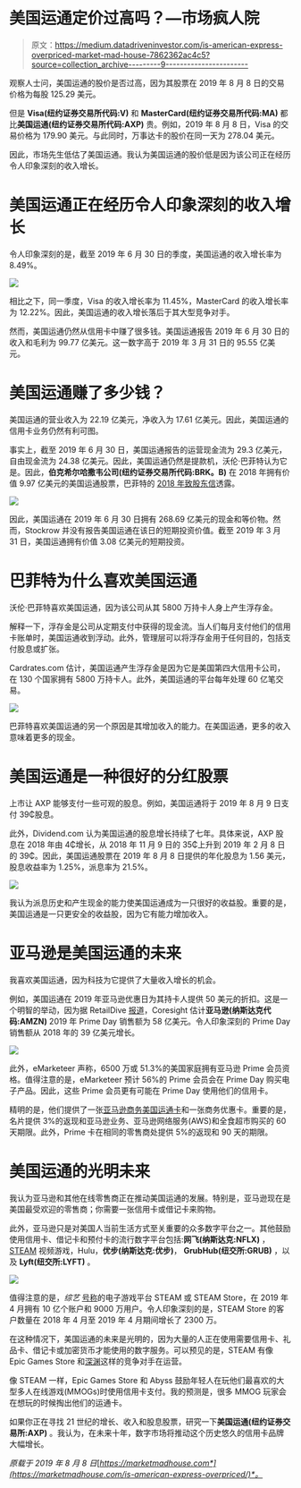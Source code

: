 # 美国运通定价过高吗？—市场疯人院

> 原文：<https://medium.datadriveninvestor.com/is-american-express-overpriced-market-mad-house-7862362ac4c5?source=collection_archive---------9----------------------->

观察人士问，美国运通的股价是否过高，因为其股票在 2019 年 8 月 8 日的交易价格为每股 125.29 美元。

但是 **Visa(纽约证券交易所代码:V)** 和 **MasterCard(纽约证券交易所代码:MA)** 都比**美国运通(纽约证券交易所代码:AXP)** 贵。例如，2019 年 8 月 8 日，Visa 的交易价格为 179.90 美元。与此同时，万事达卡的股价在同一天为 278.04 美元。

因此，市场先生低估了美国运通。我认为美国运通的股价低是因为该公司正在经历令人印象深刻的收入增长。

# 美国运通正在经历令人印象深刻的收入增长

令人印象深刻的是，截至 2019 年 6 月 30 日的季度，美国运通的收入增长率为 8.49%。

![](img/a3f8dd4005455bef97254e5dc4652cd4.png)

相比之下，同一季度，Visa 的收入增长率为 11.45%，MasterCard 的收入增长率为 12.22%。因此，美国运通的收入增长落后于其大型竞争对手。

然而，美国运通仍然从信用卡中赚了很多钱。美国运通报告 2019 年 6 月 30 日的收入和毛利为 99.77 亿美元。这一数字高于 2019 年 3 月 31 日的 95.55 亿美元。

# 美国运通赚了多少钱？

美国运通的营业收入为 22.19 亿美元，净收入为 17.61 亿美元。因此，美国运通的信用卡业务仍然有利可图。

事实上，截至 2019 年 6 月 30 日，美国运通报告的运营现金流为 29.3 亿美元，自由现金流为 24.38 亿美元。因此，美国运通仍然是提款机，沃伦·巴菲特认为它是。因此，**伯克希尔哈撒韦公司(纽约证券交易所代码:BRK。B)** 在 2018 年拥有价值 9.97 亿美元的美国运通股票，巴菲特的 [2018 年致股东信](https://www.berkshirehathaway.com/letters/letters.html)透露。

![](img/cb8d0db975c79faf42b3099e4c3e7235.png)

因此，美国运通在 2019 年 6 月 30 日拥有 268.69 亿美元的现金和等价物。然而，Stockrow 并没有报告美国运通在该日的短期投资价值。截至 2019 年 3 月 31 日，美国运通拥有价值 3.08 亿美元的短期投资。

# 巴菲特为什么喜欢美国运通

沃伦·巴菲特喜欢美国运通，因为该公司从其 5800 万持卡人身上产生浮存金。

解释一下，浮存金是公司从定期支付中获得的现金流。当人们每月支付他们的信用卡账单时，美国运通收到浮动。此外，管理层可以将浮存金用于任何目的，包括支付股息或扩张。

Cardrates.com 估计，美国运通产生浮存金是因为它是美国第四大信用卡公司，在 130 个国家拥有 5800 万持卡人。此外，美国运通的平台每年处理 60 亿笔交易。

![](img/29af81ee5b5a8319e1a1b95b1338fff4.png)

巴菲特喜欢美国运通的另一个原因是其增加收入的能力。在美国运通，更多的收入意味着更多的现金。

# 美国运通是一种很好的分红股票

上市让 AXP 能够支付一些可观的股息。例如，美国运通将于 2019 年 8 月 9 日支付 39₵股息。

此外，Dividend.com 认为美国运通的股息增长持续了七年。具体来说，AXP 股息在 2018 年由 4₵增长，从 2018 年 11 月 9 日的 35₵上升到 2019 年 2 月 8 日的 39₵。因此，美国运通股票在 2019 年 8 月 8 日提供的年化股息为 1.56 美元，股息收益率为 1.25%，派息率为 21.5%。

![](img/3aa6fa672ec2b9c661694b7836373644.png)

我认为派息历史和产生现金的能力使美国运通成为一只很好的收益股。重要的是，美国运通是一只更安全的收益股，因为它有能力增加收入。

# 亚马逊是美国运通的未来

我喜欢美国运通，因为科技为它提供了大量收入增长的机会。

例如，美国运通在 2019 年亚马逊优惠日为其持卡人提供 50 美元的折扣。这是一个明智的举动，因为据 RetailDive [报道](https://www.retaildive.com/news/what-5-stats-say-about-prime-day-2019/558750/)，Coresight 估计**亚马逊(纳斯达克代码:AMZN)** 2019 年 Prime Day 销售额为 58 亿美元。令人印象深刻的 Prime Day 销售额从 2018 年的 39 亿美元增长。

![](img/0e8e72072e30136eb8cc026582a5df80.png)

此外，eMarketeer 声称，6500 万或 51.3%的美国家庭拥有亚马逊 Prime 会员资格。值得注意的是，eMarketeer 预计 56%的 Prime 会员会在 Prime Day 购买电子产品。因此，这些 Prime 会员更有可能在 Prime Day 使用他们的信用卡。

精明的是，他们提供了一张[亚马逊商务美国运通卡](https://www.amazon.com/Amazon-Business-American-Express-Card/dp/B07984JN3L)和一张商务优惠卡。重要的是，名片提供 3%的返现和亚马逊业务、亚马逊网络服务(AWS)和全食超市购买的 60 天期限。此外，Prime 卡在相同的零售商处提供 5%的返现和 90 天的期限。

# 美国运通的光明未来

我认为亚马逊和其他在线零售商正在推动美国运通的发展。特别是，亚马逊现在是美国最受欢迎的零售商；你需要一张信用卡或借记卡来购物。

此外，亚马逊只是对美国人当前生活方式至关重要的众多数字平台之一。其他鼓励使用信用卡、借记卡和预付卡的流行数字平台包括:**网飞(纳斯达克:NFLX)** ， [STEAM](https://store.steampowered.com/) 视频游戏，Hulu，**优步(纳斯达克:优步)**， **GrubHub(纽交所:GRUB)** ，以及 **Lyft(纽交所:LYFT)** 。

![](img/e889111d7f3ba0d1fcd1e590087de7cd.png)

值得注意的是，*综艺* [号称](https://variety.com/2019/gaming/news/steam-one-billion-accounts-1203201159/)的电子游戏平台 STEAM 或 STEAM Store，在 2019 年 4 月拥有 10 亿个账户和 9000 万用户。令人印象深刻的是，STEAM Store 的客户数量在 2018 年 4 月至 2019 年 4 月期间增长了 2300 万。

在这种情况下，美国运通的未来是光明的，因为大量的人正在使用需要信用卡、礼品卡、借记卡或加密货币才能使用的数字服务。可以预见的是，STEAM 有像 Epic Games Store 和[深渊](https://marketmadhouse.com/will-the-abyss-make-money-with-fortnite/)这样的竞争对手在运营。

像 STEAM 一样，Epic Games Store 和 Abyss 鼓励年轻人在玩他们最喜欢的大型多人在线游戏(MMOGs)时使用信用卡支付。我的预测是，很多 MMOG 玩家会在想玩的时候掏出他们的运通卡。

如果你正在寻找 21 世纪的增长、收入和股息股票，研究一下**美国运通(纽约证券交易所:AXP)** 。我认为，在未来十年，数字市场将推动这个历史悠久的信用卡品牌大幅增长。

*原载于 2019 年 8 月 8 日*[*https://marketmadhouse.com*](https://marketmadhouse.com/is-american-express-overpriced/)*。*